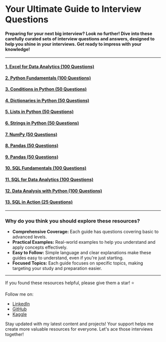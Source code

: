 # Your Ultimate Guide to Interview Questions

#### Preparing for your next big interview? Look no further! Dive into these carefully curated sets of interview questions and answers, designed to help you shine in your interviews. Get ready to impress with your knowledge!

---

#### [1. Excel for Data Analytics (100 Questions)](https://github.com/AshishJangra27/Interview-Questions/blob/main/Excel%20for%20Data%20Analytics.md)
#### [2. Python Fundamentals (100 Questions)](https://github.com/AshishJangra27/Interview-Questions/blob/main/Python%20Fundamentals.md)
#### [3. Conditions in Python (50 Questions)](https://github.com/AshishJangra27/Interview-Questions/blob/main/Conditions%20in%20Python.md)
#### [4. Dictionaries in Python (50 Questions)](https://github.com/AshishJangra27/Interview-Questions/blob/main/Dictionaries%20in%20Python.md)
#### [5. Lists in Python (50 Questions)](https://github.com/AshishJangra27/Interview-Questions/blob/main/Lists%20in%20Python.md)
#### [6. Strings in Python (50 Questions)](https://github.com/AshishJangra27/Interview-Questions/blob/main/Strings%20in%20Python.md)
#### [7. NumPy (50 Questions)](https://github.com/AshishJangra27/Interview-Questions/blob/main/NumPy.md)
#### [8. Pandas (50 Questions)](https://github.com/AshishJangra27/Interview-Questions/blob/main/Pandas.md)
#### [9. Pandas (50 Questions)](https://github.com/AshishJangra27/Interview-Questions/blob/main/Matplotlib.md)
#### [10. SQL Fundamentals (100 Questions)](https://github.com/AshishJangra27/Interview-Questions/blob/main/SQL%20Fundamentals.md)
#### [11. SQL for Data Analytics (100 Questions)](https://github.com/AshishJangra27/Interview-Questions/blob/main/SQL%20for%20Data%20Analytics.md)
#### [12. Data Analysis with Python (100 Questions)](https://github.com/AshishJangra27/Interview-Questions/blob/main/Data%20Analysis%20with%20Python.md)
#### [13. SQL in Action (25 Questions)](https://github.com/AshishJangra27/Interview-Questions/blob/main/SQL%20in%20Action.md)

---

### Why do you think you should explore these resources?

- **Comprehensive Coverage:** Each guide has questions covering basic to advanced levels.
- **Practical Examples:** Real-world examples to help you understand and apply concepts effectively.
- **Easy to Follow:** Simple language and clear explanations make these guides easy to understand, even if you're just starting.
- **Focused Topics:** Each guide focuses on specific topics, making targeting your study and preparation easier.

---

If you found these resources helpful, please give them a star! ⭐

Follow me on:
- [LinkedIn](https://www.linkedin.com/in/ashish-jangra/)
- [GitHub](https://github.com/AshishJangra27)
- [Kaggle](https://www.kaggle.com/ashishjangra27)

Stay updated with my latest content and projects! Your support helps me create more valuable resources for everyone. Let's ace those interviews together!
